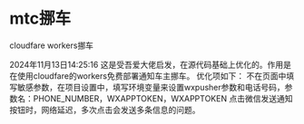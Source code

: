 # mtc挪车
cloudfare workers挪车

2024年11月13日14:25:16
  这是受吾爱大佬启发，在源代码基础上优化的。作用是在使用cloudfare的workers免费部署通知车主挪车。
  优化项如下：
    不在页面中填写敏感参数，在项目设置中，填写环境变量来设置wxpusher参数和电话号码，参数名：PHONE_NUMBER，WXAPPTOKEN，WXAPPTOKEN
    点击微信发送通知按钮时，网络延迟，多次点击会发送多条信息的问题。
